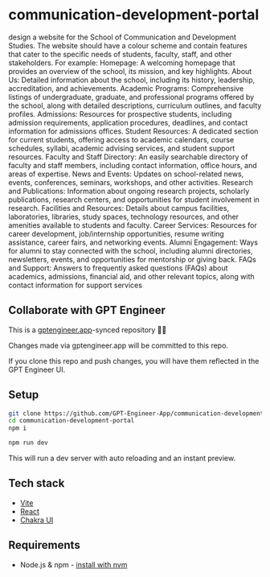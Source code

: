 # communication-development-portal

design a website for the School of Communication and Development Studies.
The website should have a colour scheme and contain features that cater to the specific needs of 
students, faculty, staff, and other stakeholders. For example:
Homepage: A welcoming homepage that provides an overview of the school, its mission, and key 
highlights.
About Us: Detailed information about the school, including its history, leadership, accreditation, 
and achievements.
Academic Programs: Comprehensive listings of undergraduate, graduate, and professional 
programs offered by the school, along with detailed descriptions, curriculum outlines, and faculty 
profiles.
Admissions: Resources for prospective students, including admission requirements, application 
procedures, deadlines, and contact information for admissions offices.
Student Resources: A dedicated section for current students, offering access to academic 
calendars, course schedules, syllabi, academic advising services, and student support resources.
Faculty and Staff Directory: An easily searchable directory of faculty and staff members, 
including contact information, office hours, and areas of expertise.
News and Events: Updates on school-related news, events, conferences, seminars, workshops, 
and other activities.
Research and Publications: Information about ongoing research projects, scholarly publications, 
research centers, and opportunities for student involvement in research.
Facilities and Resources: Details about campus facilities, laboratories, libraries, study spaces, 
technology resources, and other amenities available to students and faculty.
Career Services: Resources for career development, job/internship opportunities, resume writing 
assistance, career fairs, and networking events.
Alumni Engagement: Ways for alumni to stay connected with the school, including alumni 
directories, newsletters, events, and opportunities for mentorship or giving back.
FAQs and Support: Answers to frequently asked questions (FAQs) about academics, admissions, 
financial aid, and other relevant topics, along with contact information for support services

## Collaborate with GPT Engineer

This is a [gptengineer.app](https://gptengineer.app)-synced repository 🌟🤖

Changes made via gptengineer.app will be committed to this repo.

If you clone this repo and push changes, you will have them reflected in the GPT Engineer UI.

## Setup

```sh
git clone https://github.com/GPT-Engineer-App/communication-development-portal.git
cd communication-development-portal
npm i
```

```sh
npm run dev
```

This will run a dev server with auto reloading and an instant preview.

## Tech stack

- [Vite](https://vitejs.dev/)
- [React](https://react.dev/)
- [Chakra UI](https://chakra-ui.com/)

## Requirements

- Node.js & npm - [install with nvm](https://github.com/nvm-sh/nvm#installing-and-updating)

